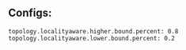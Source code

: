 
## Configs:

```
topology.localityaware.higher.bound.percent: 0.8
topology.localityaware.lower.bound.percent: 0.2
```
